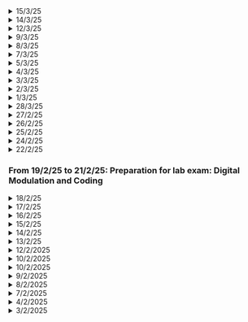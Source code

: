 <details>
  <summary>15/3/25</summary>

  # Key Learnings
  - Richest Man In Babylon Book: Pay Yourself First
  - Physics: Gravitation
  - C and C++: Pointers
  </details>


<details>
  <summary>14/3/25</summary>

  # Key Learnings
  - VLSI Exam Done
  - Planning for the next seven days.
  </details>
<details>
  <summary>12/3/25</summary>

  # Key Learnings
  - RF Circuits Exam
  - Dopamine Detox Book
  - VLSI Revision: Unit 1,2 and 3
  </details>
<details>
  <summary>9/3/25</summary>

  # Key Learnings
  - DTSP Revision: All four units, FIR filter design
  - Dopamine Detox Book: Understanding Dopamine
  </details>

<details>
  <summary>8/3/25</summary>

  # Key Learnings
  - RF Circuits Revision of First Unit
  - DTSP Revision till Unit-3: Design of Digital Filters.
  </details>
<details>
  <summary>7/3/25</summary>

  # Key Learnings
  - Digital Modulation and Coding (DMC) SEE
  - RF Circuits Revision
  - Digital VLSI First 2 units revision
  </details>
<details>
  <summary>5/3/25</summary>

  # Key Learnings
  - Entrepreneurship and Intellectual Property Rights SEE
  - Revision of Digital Modulation and Coding
  - Veritasium's Video on Infinite Slits experiment: All possible paths taken by light
  </details>
<details>
  <summary>4/3/25</summary>

  # Key Learnings
  - Case Study on Amul's entry into the Protein Market
  - How did a 26 year old CEO of Eicher Motors save Royal Enfield from a disaster? Case Study.
  - Intellectual Property Revision
  - Digital VLSI Revision: Low Power Analysis
  </details>
<details>
  <summary>3/3/25</summary>

  # Key Learnings
  - Digital Modulation and Coding Revision
  - Entrepreneurship: Market Analysis, Trends, Feasibility, Business Plan etc.
  - OnShape: Wormholes (Surface Modeling)
  - VLSI Revision: BiCMOS ckts
  </details>
<details>
  <summary>2/3/25</summary>

  # Key Learnings
  - VLSI Revision: Dynamic CMOS and Domino CMOS, charge sharing problem
  - Mahabarath TV show
  - Taare Zameen Par Film
  </details>
<details>
  <summary>1/3/25</summary>

  # Key Learnings
  - VLSI Revision: CMOS Circuits: MUX, latches, flip-flops etc.
  - RF Circuits: Waveguides
  - Pointers Revision
  - DSA: Book Allocation, Painters Partition, Aggressive Cows, DNF Sorting algorithm
  - Surface Modeling of the Klein Bottle: [YT](https://www.youtube.com/watch?v=yMW9tkqDe6w)
  - Next up on OnShape: [Warmholes?](https://www.youtube.com/watch?v=zbXe2QOkYec)
  - PCB Designing: Continuation of the STM32 Board
  </details>
<details>
  <summary>28/3/25</summary>

  # Key Learnings
  - Cloud Computing Basics
  - VLSI Revise: CMOS Circuits
  - RF: Intro to Microwaves, Transmission lines
  - OnShape: Making of spectacle frame: Almost Done
  - Some Business Ideas are right in front of you: Experience -> Insight -> Idea
  - You can actually beat competitors however big they are
  - Be really good at one or two things, outsource the rest
  - Faster Rise = Faster Fall is more common
  </details>
<details>
  <summary>27/2/25</summary>

  # Key Learnings
  - What are Holograms? Video by 3B1B
  - What telescopes to buy and what not to buy? What are dobsonian telescopes? Always buy from good and reputed astronomy retailers. Whether you want to get into traditional astronomy which involves looking into an eyepiece or you wan't to indulge in astrophotography which involves an inbuilt camera to take high resolution photos? What is borter scale?
  - DSA: 3 Problems: Peak Index, Search in Rotated Sorted Array, Single element 
  </details>
<details>
  <summary>26/2/25</summary>
  
  # Key Learnings
  - Elon Musk Biography
  - Pointers revision up to 2D arrays
  - Foundation Book by Isaac Asimov
  - Warp Drive Concept: Just an idea
  - DSA stuff
  </details>
<details>
  <summary>25/2/25</summary>

  # Key Learnings
  - [Shared Folder in VM](https://www.youtube.com/watch?v=TtTtpPL0L8I)
  - What is bad HEAD error in git? I actually deleted this repo and again did remote add using tokens. Is there an easier way?
  - Elon Musk Book
  - VLSI Basics Revision
  - Pointers Revision in C
  - Buffer Overflow basics: [YT1](https://www.youtube.com/watch?v=c2BvS2VqDWg), [YT2](https://www.youtube.com/watch?v=hJ8IwyhqzD4) and [YT3](https://www.youtube.com/watch?v=V9lMxx3iFWU&t=431s)
  ## Laser Communication in space
  - [YT1](https://www.youtube.com/watch?v=VsKgYmQS-Kw)
  - [YT2](https://www.youtube.com/watch?v=U49fpCeYG2g)
  - [YT3](https://www.youtube.com/watch?v=Ztfph50vOhg)
  ## Inconel Alloy Research
  - [YT1](https://www.youtube.com/watch?v=Dxcy7okw8DQ)
  - [YT2](https://www.youtube.com/watch?v=6Ycz-wtxHIE)
  - [YT3](https://www.youtube.com/watch?v=0pkevbUUgZs)
  </details>
<details>
  <summary>24/2/25</summary>

  # Key Learnings
  - Elon Musk Book: His journey through Roadster and Model S Car
  - Flight Without Formula: Cambers on top surface and bottom surface of the wing, slots and flaps, different types of flaps, Aspect Ratio: Ratio of span(length) to its chord (breadth), wings with higher aspect ratio have less induced drag, disadvantages: added weight and more difficult to manoeuvre, more space in hangar etc.
  - [Mandelbrot Set](https://mathigon.org/course/fractals/mandelbrot). Great visuals provided.
  - SFML: Bezier Curve complete implementation, Sierpinski Triangle Generation
  - SFML Ideas: Can I project a 3D cube on the window? Can I rotate it to create an animation? Can I build a tesseract? Can I actually visualize 4D or at least try to?
  - OnShape: Making of eyewear: frames. A small introduction to FeatureScript, a native language developed by Onshape, making a slot feature.
  </details>
<details>
  <summary>22/2/25</summary>

  # Key Learnings
  - Elon Musk Book
  - Complete breakdown of the Airlines business
  - Complete breakdown of the EV industry in India
  </details>

### From 19/2/25 to 21/2/25: Preparation for lab exam: Digital Modulation and Coding

<details>
  <summary>18/2/25</summary>

  # Key Learnings
  - Elon Musk Book
  - Brainstorming our Start-up idea and knowing our potential buyers.
  - Some real estate legal terms and important properties
  - DTSP Lab SEE
  </details>
<details>
  <summary>17/2/25</summary>

  # Key Learnings
  - Elon Musk Book
  - DTSP Lab programs revision and old notes revision.
  </details>
<details>
  <summary>16/2/25</summary>
  
  # Key Learnings
  - Elon Musk Book
  - Rasterization in great detail: Concept of perspective divide
  - Aerodynamics: Idea of polished surface and rough surface, boundary layer, idea of circulation.
  - Discrete Time Signal Processing: Lab Programs revised
  </details>
<details>
  <summary>15/2/25</summary>

  # Key Learnings
  - Elon Musk Book
  - Difference between rasterization and ray-tracing. Ray-tracing being image centric and rasterization being object-centric.
  - Processes involved in rasterization: Projection of 3D coordinates on to raster space of 2D. Then checking if pixels are within the 2D triangles (projected).
  - Good read for [Rasterization](https://www.scratchapixel.com/lessons/3d-basic-rendering/rasterization-practical-implementation/overview-rasterization-algorithm.html)
  - Flight and different types of drag what it depends on
  - SFML: Drew a basic 3rd degree Bezier Curve, made a simple 2D asteroid game 
  - DSA: 2D matrices: search-I and search-II, spiral matrix
  - Wingtip vortices: [YT-1](https://www.youtube.com/watch?v=xyKwrU7fRY4), [YT-2](https://www.youtube.com/watch?v=MnB6Lqr91Yc) and [YT-3](https://www.youtube.com/watch?v=FFgbUx1GdxM).
  - Vortex Gen: [YT](https://www.youtube.com/watch?v=eP-YUDe9HF0)
  </details>
<details>
  <summary>14/2/25</summary>

  # Key Learnings
  - Elon Musk - Biography
  - Carbon Fiber - Its characteristics and uses
  </details>
<details>
  <summary>13/2/25</summary>

  # Key Learnings
  - Flight without Formulae: Drag and Lift and angle of attack
  - Bezier Curve: intuition, thinking of how to code it in SFML
  - Foundation by Isaac Asimov
  - Brainstormed the startup idea of mine
  - Ray tracing algorithm revisit
  - SFML: Simulated Refraction
  </details>

<details>
  <summary>12/2/2025</summary>

  # Key Learnings
  - Evaluating my business idea: 3D printers (Plastic and Metal)
  - Foundation by Isaac Asimov
  - Basics of flight: Flight without forumlae
  - Learnt about templates in C++
  - SFML: Collision program works
  ## Project Based Learning
  - Learnt about Ray tracing algorithm implementation in C++
  - Forward ray tracing and its downside and the benefit of backward raytracing
  - Calculating the reflection, refraction and applying the fresnel equation to know the blend ratio.
  - Rendering a frame: involves dispatching a primary ray for every pixel within frame buffer.
  - There are two types of rays: primary ray and shadow ray
  - [Learn more](https://www.scratchapixel.com/lessons/3d-basic-rendering/introduction-to-ray-tracing/how-does-it-work.html)
  </details>

<details>
  <summary>10/2/2025</summary>

  # Key Learnings
  - Evaluating my business idea: 3D printers (Plastic and Metal)
  - Foundation by Isaac Asimov
  - How to become an idea machine? Keep observing, keep reading, note down the problems that you face immediately, understand the entire supply chain of your business.
  </details>

<details>
  <summary>10/2/2025</summary>

  # Key Learnings
  - Understanding the equations of the inverted pendulum using Newton's equations
  - Rotational Motion revision of equations and theorems
  </details>

<details>
  <summary>9/2/2025</summary>

  # Key Learnings
  - Center of Mass Problems, collision problems, thought of how to simulate it.
  - SFML: collision practice, understood addition of delay, visualized sorting algorithm: selection sorting, understood the difference between vertex, vertexArray and vector
  </details>
<details>
  <summary>8/2/2025</summary>

  # Key Learnings
  - Fight Dynamics basics
  - Centre of Mass Revision
  - SFML: A very simple graphing calculator implementation successful, visualized triangular, sawtooth and square waves using fourier series
  </details>
<details>
  <summary>7/2/2025</summary>

  # Key Learnings
  - PCB Designing: STM32 Board
  - SPI, I2C, UART tutorials: [YT ref 1](https://www.youtube.com/watch?v=IyGwvGzrqp8) and [YT ref 2](https://www.youtube.com/watch?v=eheh938ESU0)
  - SFML: Very basic paint app successfully built
  </details>
<details>
  <summary>4/2/2025</summary>

  ## Key Learnings
  - Application of our B2B business model on Restaurants and projecting growth
  - Creating our own Trademark for our business model
  </details>
<details>
  <summary>3/2/2025</summary>

  ## Key Learnings
  - Why do most restaurants fail? A case study on it.
  - What are the rights of a patentee.
  - What are the claims and how does it work?
</details>
